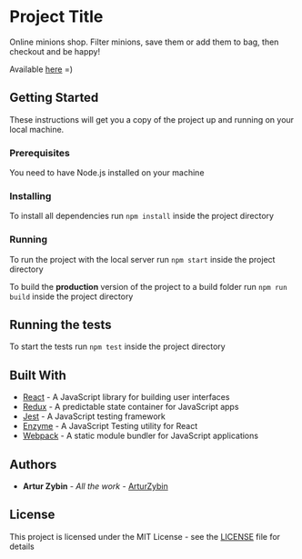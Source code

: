 # Project Title

Online minions shop. Filter minions, save them or add them to bag, then checkout and be happy!

Available [here](https://arturzybin.github.io/) =)

## Getting Started

These instructions will get you a copy of the project up and running on your local machine.

### Prerequisites

You need to have Node.js installed on your machine

### Installing

To install all dependencies run ```npm install``` inside the project directory

### Running

To run the project with the local server run ```npm start``` inside the project directory

To build the **production** version of the project to a build folder run ```npm run build``` inside the project directory

## Running the tests

To start the tests run ```npm test``` inside the project directory

## Built With

* [React](https://reactjs.org/) - A JavaScript library for building user interfaces
* [Redux](https://redux.js.org) - A predictable state container for JavaScript apps
* [Jest](https://jestjs.io) - A JavaScript testing framework
* [Enzyme](https://enzymejs.github.io/enzyme/) - A JavaScript Testing utility for React
* [Webpack](https://webpack.js.org/) - A static module bundler for JavaScript applications

## Authors

* **Artur Zybin** - *All the work* - [ArturZybin](https://github.com/ArturZybin)

## License

This project is licensed under the MIT License - see the [LICENSE](LICENSE) file for details